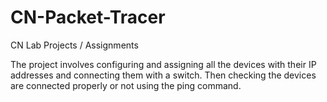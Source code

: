 # CN-Packet-Tracer
CN Lab Projects / Assignments

The project involves configuring and assigning all the devices with their IP addresses and connecting them with a switch. 
Then checking the devices are connected properly or not using the ping command.
